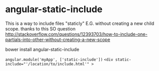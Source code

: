 angular-static-include
======================

This is a way to include files "staticly" E.G. without creating a new child scope. thanks to this SO question http://stackoverflow.com/questions/12393703/how-to-include-one-partials-into-other-without-creating-a-new-scope

bower install angular-static-include

```angular.module('myApp', ['static-include'])```
```<div static-include="'/location/to/include.html'" >```